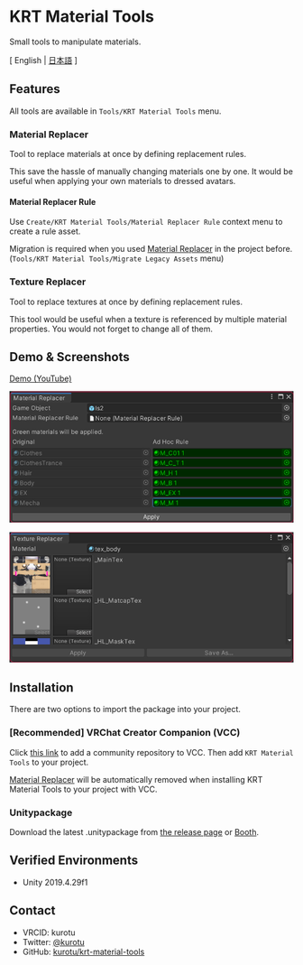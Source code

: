 # KRT Material Tools

Small tools to manipulate materials.

[ English | [日本語](./README_JP.md) ]

## Features

All tools are available in `Tools/KRT Material Tools` menu.

### Material Replacer

Tool to replace materials at once by defining replacement rules.

This save the hassle of manually changing materials one by one. It would be useful when applying your own materials to dressed avatars.

#### Material Replacer Rule

Use `Create/KRT Material Tools/Material Replacer Rule` context menu to create a rule asset.

Migration is required when you used [Material Replacer](https://github.com/kurotu/MaterialReplacer) in the project before.
(`Tools/KRT Material Tools/Migrate Legacy Assets` menu)

### Texture Replacer

Tool to replace textures at once by defining replacement rules.

This tool would be useful when a texture is referenced by multiple material properties.
You would not forget to change all of them.

## Demo & Screenshots

[Demo (YouTube)](https://youtu.be/cPbJyPUZaqo)

![Material Replacer](./images/material-replacer.png)

![Texture Replacer](./images/texture-replacer.png)

## Installation

There are two options to import the package into your project.

### [Recommended] VRChat Creator Companion (VCC)

Click [this link](https://kurotu.github.io/vpm-repos/vpm.html) to add a community repository to VCC.
Then add `KRT Material Tools` to your project.

[Material Replacer](https://github.com/kurotu/MaterialReplacer) will be automatically removed when installing KRT Material Tools to your project with VCC.

### Unitypackage

Download the latest .unitypackage from [the release page](https://github.com/kurotu/krt-material-tools/releases/latest) or [Booth](https://booth.pm).

## Verified Environments

- Unity 2019.4.29f1

## Contact

- VRCID: kurotu
- Twitter: [@kurotu](https://twitter.com/kurotu)
- GitHub: [kurotu/krt-material-tools](https://github.com/kurotu/krt-material-tools)
